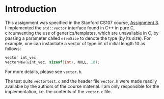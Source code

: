 # Introduction
This assignment was specified in the Stanford CS107 course, [Assignment 3](https://see.stanford.edu/materials/icsppcs107/11-Assignment-3-Vector.pdf). I implemented the `std::vector` interface found in C++ in pure C, circumventing the use of generics/templates, which are unavailable in C, by passing a parameter called `elemSize` to denote the type (by its size).
For example, one can instantiate a vector of type int of initial length 10 as follows:
```c
vector int_vec;
VectorNew(&int_vec, sizeof(int), NULL, 10);
```
For more details, please see `vector.h`.

The test suite `vectortest.c` and the header file `vector.h` were made readily available by the authors of the course material. I am only responsible for the implementation, i.e. the contents of the `vector.c` file.

